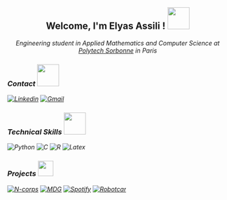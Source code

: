 <h2 align="center"> Welcome, I'm Elyas Assili ! <img src="https://media.giphy.com/media/UQDSBzfyiBKvgFcSTw/giphy.gif"  width="50"></h2>
<p align="center"><em>Engineering student in Applied Mathematics and Computer Science at <a href="https://www.polytech.sorbonne-universite.fr/">Polytech Sorbonne</a> in Paris

### Contact <img src="https://media.giphy.com/media/5jztgr9dzL5taqdGKc/giphy.gif"  width="50">
[![Linkedin](https://img.shields.io/badge/-elyas--assili-blue?style=flat&logo=linkedin&labelColor=blue&link=https://www.linkedin.com/in/elyas-assili/)](https://www.linkedin.com/in/elyas-assili/)
[![Gmail](https://img.shields.io/badge/-Gmail-red?style=flat&logo=Gmail&labelColor=FFFFFF&link=mailto:elyasassili@gmail.com)](mailto:elyasassili@gmail.com) 
 
### Technical Skills <img src="https://media.giphy.com/media/fVWYFb7i0TCQukqgSe/giphy.gif" width="50">
![Python](https://img.shields.io/badge/-Python-3776AB?style=flat&logo=Python&labelColor=FFFFFF)
![C](https://img.shields.io/badge/-c-blue?logo=C&logoColor=white&style=flat)
![R](https://img.shields.io/badge/-r-lightgrey?logo=R&logoColor=blue&style=flat)
![Latex](https://img.shields.io/badge/-Latex-green?logo=Latex&LabelColor=white&style=flat)
  
### Projects <img src="https://media.giphy.com/media/KHF2LH5zMtGxHMC3wB/giphy.gif" width="35">
[![N-corps](https://github-readme-stats.vercel.app/api/pin/?username=Rudiio&repo=Projet-N-corps&theme=algolia&show_icons=tru)](https://github.com/Rudiio/Projet-N-corps)
[![MDG](https://github-readme-stats.vercel.app/api/pin/?username=Rivoks&repo=polytech-projet-mdg&theme=algolia&show_icons=tru)](https://github.com/Rivoks/polytech-projet-mdg) 
[![Spotify](https://github-readme-stats.vercel.app/api/pin/?username=elyas-elyas&repo=Spotify_Dataset_1921_2020_analyse&theme=algolia&show_icons=tru)](https://github.com/elyas-elyas/Spotify_Dataset_1921_2020_analyse) 
[![Robotcar](https://github-readme-stats.vercel.app/api/pin/?username=elyas-elyas&repo=robotCar&theme=algolia&show_icons=tru)](https://github.com/elyas-elyas/robotCar) 

  
  
  
  
 
